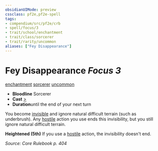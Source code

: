 ```yaml
---
obsidianUIMode: preview
cssclass: pf2e,pf2e-spell
tags:
- compendium/src/pf2e/crb
- spell/focus/3
- trait/school/enchantment
- trait/class/sorcerer
- trait/rarity/uncommon
aliases: ["Fey Disappearance"]
---
```

# Fey Disappearance *Focus 3*   
[enchantment](enchantment.md)  [sorcerer](rules/traits/sorcerer.md)  [uncommon](uncommon.md)  

- **Bloodline** Sorcerer
- **Cast** [>](chapter-9-playing-the-game.md#Actions "Single Action") 
- **Duration**until the end of your next turn

You become [invisible](conditions.md#Invisible) and ignore natural difficult terrain (such as underbrush). Any [hostile](conditions.md#Hostile) action you use ends this invisibility, but you still ignore natural difficult terrain.

**Heightened (5th)** If you use a [hostile](conditions.md#Hostile) action, the invisibility doesn't end.

*Source: Core Rulebook p. 404*